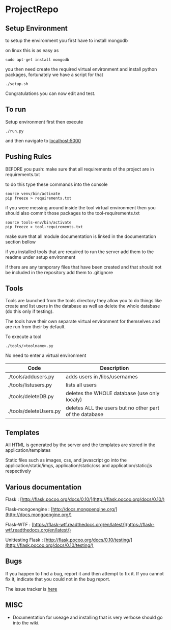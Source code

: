 # ProjectRepo

## Setup Environment
to setup the environment you first have to install mongodb

on linux this is as easy as
```
sudo apt-get install mongodb
```

you then need create the required virtual environment and install python packages,
fortunately we have a script for that

```
./setup.sh
```

Congratulations you can now edit and test.

## To run

Setup environment first then execute

```
./run.py
```
and then navigate to [localhost:5000](http://localhost:5000)

## Pushing Rules

BEFORE you push:
make sure that all requirements of the project are in requirements.txt

to do this type these commands into the console

```
source venv/bin/activate
pip freeze > requirements.txt
```

if you were messing around inside the tool virtual environment then you should also commit those packages to the tool-requirements.txt
```
source tools-env/bin/activate
pip freeze > tool-requirements.txt
```

make sure that all module documentation is linked in the documentation section bellow

if you installed tools that are required to run the server add them to the readme under setup environment

if there are any temporary files that have been created and that should not be included in the repository add them to .gitignore

## Tools
Tools are launched from the tools directory they allow you to do things like create and list users in the database as well as delete the whole database (do this only if testing).

The tools have their own separate virtual environment for themselves and are run from their by default.

To execute a tool

```
./tools/<toolname>.py
```
No need to enter a virtual environment

Code | Description
---- | --------------------------------
./tools/addusers.py | adds users in /libs/usernames
./tools/listusers.py | lists all users
./tools/deleteDB.py | deletes the WHOLE database (use only localy)
./tools/deleteUsers.py | deletes ALL the users but no other part of the database

## Templates

All HTML is generated by the server and the templates are stored in the application/templates

Static files such as images, css, and javascript go into the application/static/imgs, application/static/css and application/static/js respectively

## Various documentation

Flask : [http://flask.pocoo.org/docs/0.10/](http://flask.pocoo.org/docs/0.10/)

Flask-mongoengine : [http://docs.mongoengine.org/](http://docs.mongoengine.org/)

Flask-WTF : [https://flask-wtf.readthedocs.org/en/latest/](https://flask-wtf.readthedocs.org/en/latest/)

Unittesting Flask : [http://flask.pocoo.org/docs/0.10/testing/](http://flask.pocoo.org/docs/0.10/testing/)
## Bugs

If you happen to find a bug, report it and then attempt to fix it. If you cannot fix it, indicate that you could not in the bug report.


The issue tracker is [here](https://github.com/BaySchoolCS2/ProjectRepo/issues/new)


## MISC

 - Documentation for useage and installing that is very verbose should go into the wiki.
